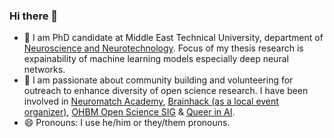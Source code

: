 ### Hi there  👋

<!--
**i-am-mel-dev/i-am-mel-dev** is a ✨ _special_ ✨ repository because its `README.md` (this file) appears on your GitHub profile.-->
- 💬 I am PhD candidate at Middle East Technical University, department of [Neuroscience and Neurotechnology](https://nsnt.metu.edu.tr/). 
Focus of my thesis research is expainability of machine learning models especially deep neural networks.
- 👯 I am passionate about community building and volunteering for outreach to enhance diversity of open science research. I have been involved in [Neuromatch Academy](https://academy.neuromatch.io/), [Brainhack (as a local event organizer)](https://brainhack.org/), [OHBM Open Science SIG](https://ossig.netlify.app/) & [Queer in AI](https://sites.google.com/view/queer-in-ai/).
- 😄 Pronouns: I use he/him or they/them pronouns.

